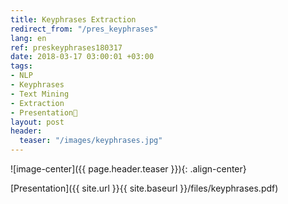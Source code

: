 ```yaml
---
title: Keyphrases Extraction
redirect_from: "/pres_keyphrases"
lang: en
ref: preskeyphrases180317
date: 2018-03-17 03:00:01 +03:00
tags:
- NLP
- Keyphrases
- Text Mining
- Extraction
- Presentation🎯
layout: post
header:
  teaser: "/images/keyphrases.jpg"
---
```


![image-center]({{ page.header.teaser }}){: .align-center}

[Presentation]({{ site.url }}{{ site.baseurl }}/files/keyphrases.pdf)
